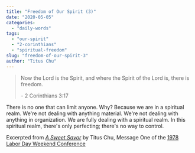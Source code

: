 ```yaml
---
title: "Freedom of Our Spirit (3)"
date: "2020-05-05"
categories: 
  - "daily-words"
tags: 
  - "our-spirit"
  - "2-corinthians"
  - "spiritual-freedom"
slug: "freedom-of-our-spirit-3"
author: "Titus Chu"
---
```


> Now the Lord is the Spirit, and where the Spirit of the Lord is, there is freedom.
> 
> \- 2 Corinthians 3:17

There is no one that can limit anyone. Why? Because we are in a spiritual realm. We're not dealing with anything material. We're not dealing with anything in organization. We are fully dealing with a spiritual realm. In this spiritual realm, there's only perfecting; there's no way to control.

Excerpted from _[A Sweet Savor](https://www.asweetsavor.org/a-sweet-savor/)_ by Titus Chu, Message One of the [1978 Labor Day Weekend Conference](https://www.asweetsavor.org/1978-labor-day-weekend-conference/)
